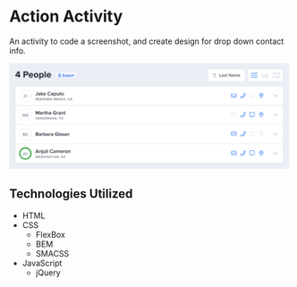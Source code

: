 # Action Activity
An activity to code a screenshot, and create design for drop down contact info.

<img src="/img/ab-test.png" alt="" width="500px">

## Technologies Utilized
* HTML
* CSS
  * FlexBox
  * BEM
  * SMACSS
* JavaScript
  * jQuery
